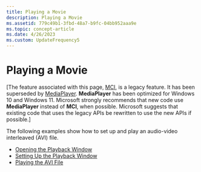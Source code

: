 ```yaml
---
title: Playing a Movie
description: Playing a Movie
ms.assetid: 779c49b1-3fbd-48a7-b9fc-04bb952aaa9e
ms.topic: concept-article
ms.date: 4/26/2023
ms.custom: UpdateFrequency5
---
```


# Playing a Movie

\[The feature associated with this page, [MCI](/windows/win32/multimedia/mci), is a legacy feature. It has been superseded by [MediaPlayer](/uwp/api/Windows.Media.Playback.MediaPlayer). **MediaPlayer** has been optimized for Windows 10 and Windows 11. Microsoft strongly recommends that new code use **MediaPlayer** instead of **MCI**, when possible. Microsoft suggests that existing code that uses the legacy APIs be rewritten to use the new APIs if possible.\]

The following examples show how to set up and play an audio-video interleaved (AVI) file.

-   [Opening the Playback Window](opening-the-playback-window.md)
-   [Setting Up the Playback Window](setting-up-the-playback-window.md)
-   [Playing the AVI File](playing-the-avi-file.md)

 

 




